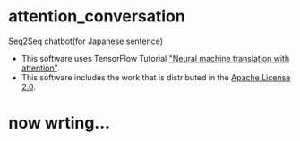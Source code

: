 # attention_conversation
Seq2Seq chatbot(for Japanese sentence)

- This software uses TensorFlow Tutorial ["Neural machine translation with attention"](https://www.tensorflow.org/tutorials/text/nmt_with_attention).
- This software includes the work that is distributed in the [Apache License 2.0](https://www.apache.org/licenses/LICENSE-2.0).

# now wrting...
